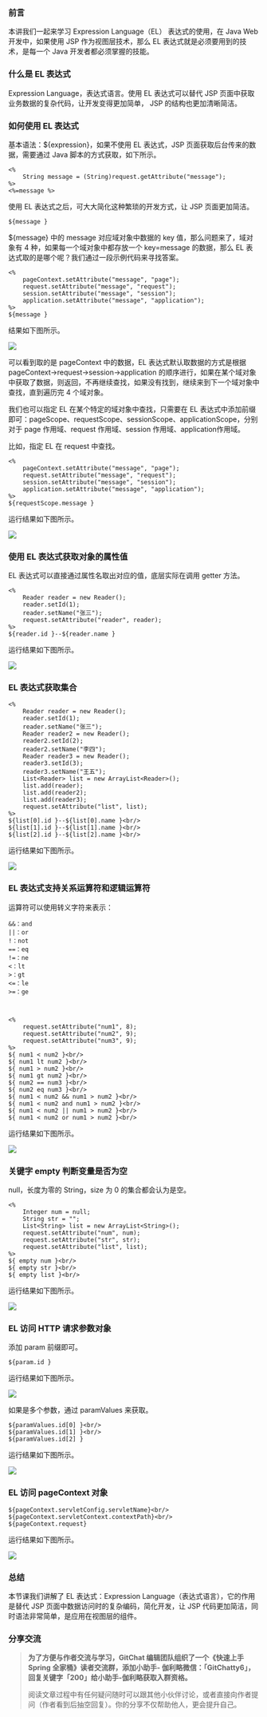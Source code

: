 ### 前言

本讲我们一起来学习 Expression Language（EL） 表达式的使用，在 Java Web 开发中，如果使用 JSP 作为视图层技术，那么 EL
表达式就是必须要用到的技术，是每一个 Java 开发者都必须掌握的技能。

### 什么是 EL 表达式

Expression Language，表达式语言。使用 EL 表达式可以替代 JSP 页面中获取业务数据的复杂代码，让开发变得更加简单， JSP
的结构也更加清晰简洁。

### 如何使用 EL 表达式

基本语法：\${expression}，如果不使用 EL 表达式，JSP 页面获取后台传来的数据，需要通过 Java 脚本的方式获取，如下所示。

    
    
    <%
        String message = (String)request.getAttribute("message");
    %>
    <%=message %>
    

使用 EL 表达式之后，可大大简化这种繁琐的开发方式，让 JSP 页面更加简洁。

    
    
    ${message }
    

\${message} 中的 message 对应域对象中数据的 key 值，那么问题来了，域对象有 4 种，如果每一个域对象中都存放一个
key=message 的数据，那么 EL 表达式取的是哪个呢？我们通过一段示例代码来寻找答案。

    
    
    <%
        pageContext.setAttribute("message", "page");
        request.setAttribute("message", "request");
        session.setAttribute("message", "session");
        application.setAttribute("message", "application");
    %>
    ${message }
    

结果如下图所示。

![](https://images.gitbook.cn/d9b8b290-9ad2-11e8-b37c-dd4feba3837e)

可以看到取的是 pageContext 中的数据，EL 表达式默认取数据的方式是根据
pageContext→request→session→application
的顺序进行，如果在某个域对象中获取了数据，则返回，不再继续查找，如果没有找到，继续来到下一个域对象中查找，直到遍历完 4 个域对象。

我们也可以指定 EL 在某个特定的域对象中查找，只需要在 EL
表达式中添加前缀即可：pageScope、requestScope、sessionScope、applicationScope，分别对于 page
作用域、request 作用域、session 作用域、application作用域。

比如，指定 EL 在 request 中查找。

    
    
    <%
        pageContext.setAttribute("message", "page");
        request.setAttribute("message", "request");
        session.setAttribute("message", "session");
        application.setAttribute("message", "application");
    %>
    ${requestScope.message }
    

运行结果如下图所示。

![](https://images.gitbook.cn/f5be4fe0-9ad2-11e8-a178-519d5b470954)

### 使用 EL 表达式获取对象的属性值

EL 表达式可以直接通过属性名取出对应的值，底层实际在调用 getter 方法。

    
    
    <%
        Reader reader = new Reader();
        reader.setId(1);
        reader.setName("张三");
        request.setAttribute("reader", reader);
    %>
    ${reader.id }--${reader.name }
    

运行结果如下图所示。

![](https://images.gitbook.cn/0713b870-9ad3-11e8-a178-519d5b470954)

### EL 表达式获取集合

    
    
    <%
        Reader reader = new Reader();
        reader.setId(1);
        reader.setName("张三");
        Reader reader2 = new Reader();
        reader2.setId(2);
        reader2.setName("李四");
        Reader reader3 = new Reader();
        reader3.setId(3);
        reader3.setName("王五");
        List<Reader> list = new ArrayList<Reader>();
        list.add(reader);
        list.add(reader2);
        list.add(reader3);
        request.setAttribute("list", list);
    %>
    ${list[0].id }--${list[0].name }<br/>
    ${list[1].id }--${list[1].name }<br/>
    ${list[2].id }--${list[2].name }<br/>
    

运行结果如下图所示。

![](https://images.gitbook.cn/18ff4680-9ad3-11e8-8cbe-ad3f3badcc18)

### EL 表达式支持关系运算符和逻辑运算符

运算符可以使用转义字符来表示：

    
    
    &&：and
    ||：or
    !：not
    ==：eq
    !=：ne
    <：lt
    >：gt
    <=：le
    >=：ge
    
    
    
    <%
        request.setAttribute("num1", 8);
        request.setAttribute("num2", 9);
        request.setAttribute("num3", 9);
    %>
    ${ num1 < num2 }<br/>
    ${ num1 lt num2 }<br/>
    ${ num1 > num2 }<br/>
    ${ num1 gt num2 }<br/>
    ${ num2 == num3 }<br/>
    ${ num2 eq num3 }<br/>
    ${ num1 < num2 && num1 > num2 }<br/>
    ${ num1 < num2 and num1 > num2 }<br/>
    ${ num1 < num2 || num1 > num2 }<br/>
    ${ num1 < num2 or num1 > num2 }<br/>
    

运行结果如下图所示。

![](https://images.gitbook.cn/4249cd30-9ad3-11e8-831e-0180aea56660)

### 关键字 empty 判断变量是否为空

null，长度为零的 String，size 为 0 的集合都会认为是空。

    
    
    <%
        Integer num = null; 
        String str = "";
        List<String> list = new ArrayList<String>();
        request.setAttribute("num", num);
        request.setAttribute("str", str);
        request.setAttribute("list", list);
    %>
    ${ empty num }<br/>
    ${ empty str }<br/>
    ${ empty list }<br/>
    

运行结果如下图所示。

![](https://images.gitbook.cn/55c6f7c0-9ad3-11e8-b37c-dd4feba3837e)

### EL 访问 HTTP 请求参数对象

添加 param 前缀即可。

    
    
    ${param.id }
    

运行结果如下图所示。

![](https://images.gitbook.cn/64de0910-9ad3-11e8-8cbe-ad3f3badcc18)

如果是多个参数，通过 paramValues 来获取。

    
    
    ${paramValues.id[0] }<br/>
    ${paramValues.id[1] }<br/>
    ${paramValues.id[2] }
    

运行结果如下图所示。

![](https://images.gitbook.cn/77d4eca0-9ad3-11e8-b37c-dd4feba3837e)

### EL 访问 pageContext 对象

    
    
    ${pageContext.servletConfig.servletName}<br/>
    ${pageContext.servletContext.contextPath}<br/>
    ${pageContext.request}
    

运行结果如下图所示。

![](https://images.gitbook.cn/88b1c9d0-9ad3-11e8-b37c-dd4feba3837e)

### 总结

本节课我们讲解了 EL 表达式：Expression Language（表达式语言），它的作用是替代 JSP 页面中数据访问时的复杂编码，简化开发，让
JSP 代码更加简洁，同时语法非常简单，是应用在视图层的组件。

### 分享交流

> **为了方便与作者交流与学习，GitChat 编辑团队组织了一个《快速上手 Spring 全家桶》读者交流群，添加小助手-
> 伽利略微信：「GitChatty6」，回复关键字「200」给小助手-伽利略获取入群资格。**
>
> 阅读文章过程中有任何疑问随时可以跟其他小伙伴讨论，或者直接向作者提问（作者看到后抽空回复）。你的分享不仅帮助他人，更会提升自己。

